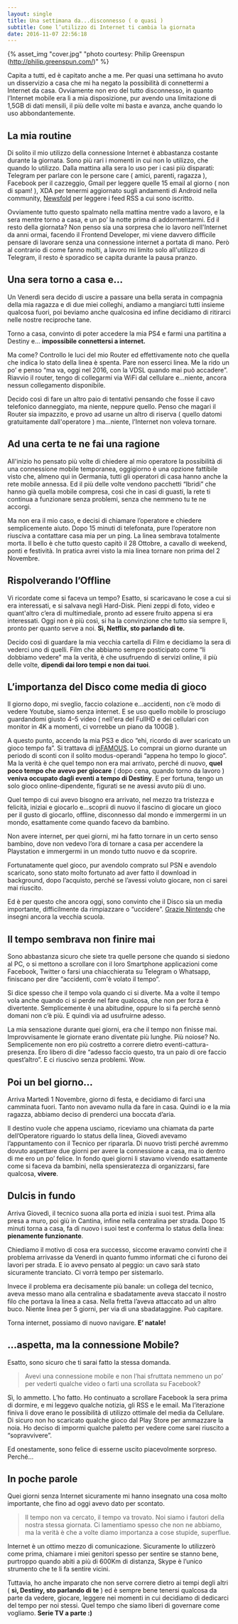 ```yaml
---
layout: single
title: Una settimana da...disconnesso ( o quasi )
subtitle: Come l’utilizzo di Internet ti cambia la giornata
date: 2016-11-07 22:56:18
---
```


{% asset_img "cover.jpg" "photo courtesy: Philip Greenspun (http://philip.greenspun.com/)" %}

Capita a tutti, ed è capitato anche a me. Per quasi una settimana ho avuto un disservizio a casa che mi ha negato la possibilità di connettermi a Internet da casa. Ovviamente non ero del tutto disconnesso, in quanto l’Internet mobile era lì a mia disposizione, pur avendo una limitazione di 1,5GB di dati mensili, il più delle volte mi basta e avanza, anche quando lo uso abbondantemente.

## La mia routine

Di solito il mio utilizzo della connessione Internet è abbastanza costante durante la giornata. Sono più rari i momenti in cui non lo utilizzo, che quando lo utilizzo. Dalla mattina alla sera lo uso per i casi più disparati: Telegram per parlare con le persone care ( amici, parenti, ragazza ), Facebook per il cazzeggio, Gmail per leggere quelle 15 email al giorno ( non di spam! ), XDA per tenermi aggiornato sugli andamenti di Android nella community, [Newsfold](https://play.google.com/store/apps/details?id=it.mvilla.android.quote) per leggere i feed RSS a cui sono iscritto.

Ovviamente tutto questo spalmato nella mattina mentre vado a lavoro, e la sera mentre torno a casa, e un po’ la notte prima di addormentarmi. Ed il resto della giornata? Non penso sia una sorpresa che io lavoro nell'Internet da anni ormai, facendo il Frontend Developer, mi viene davvero difficile pensare di lavorare senza una connessione internet a portata di mano. Però al contrario di come fanno molti, a lavoro mi limito solo all'utilizzo di Telegram, il resto è sporadico se capita durante la pausa pranzo.

## Una sera torno a casa e…

Un Venerdì sera decido di uscire a passare una bella serata in compagnia della mia ragazza e di due miei colleghi, andiamo a mangiarci tutti insieme qualcosa fuori, poi beviamo anche qualcosina ed infine decidiamo di ritirarci nelle nostre reciproche tane.

Torno a casa, convinto di poter accedere la mia PS4 e farmi una partitina a Destiny e… **impossibile connettersi a internet.**

Ma come? Controllo le luci del mio Router ed effettivamente noto che quella che indica lo stato della linea è spenta. Pare non esserci linea. Me la rido un po’ e penso “ma va, oggi nel 2016, con la VDSL quando mai può accadere”. Riavvio il router, tengo di collegarmi via WiFi dal cellulare e…niente, ancora nessun collegamento disponibile.

Decido così di fare un altro paio di tentativi pensando che fosse il cavo telefonico danneggiato, ma niente, neppure quello. Penso che magari il Router sia impazzito, e provo ad usarne un altro di riserva ( quello datomi gratuitamente dall'operatore ) ma…niente, l’Internet non voleva tornare.

## Ad una certa te ne fai una ragione

All'inizio ho pensato più volte di chiedere al mio operatore la possibilità di una connessione mobile temporanea, oggigiorno è una opzione fattibile visto che, almeno qui in Germania, tutti gli operatori di casa hanno anche la rete mobile annessa. Ed il più delle volte vendono pacchetti “Ibridi” che hanno già quella mobile compresa, così che in casi di guasti, la rete ti continua a funzionare senza problemi, senza che nemmeno tu te ne accorgi.

Ma non era il mio caso, e decisi di chiamare l’operatore e chiedere semplicemente aiuto. Dopo 15 minuti di telefonata, pure l’operatore non riusciva a contattare casa mia per un ping. La linea sembrava totalmente morta. Il bello è che tutto questo capitò il 28 Ottobre, a cavallo di weekend, ponti e festività. In pratica avrei visto la mia linea tornare non prima del 2 Novembre.

## Rispolverando l’Offline

Vi ricordate come si faceva un tempo? Esatto, si scaricavano le cose a cui si era interessati, e si salvava negli Hard-Disk. Pieni zeppi di foto, video e quant'altro c’era di multimediale, pronto ad essere fruito appena si era interessati. Oggi non è più così, si ha la convinzione che tutto sia sempre li, pronto per quanto serve a noi. **Sì, Netflix, sto parlando di te.**

Decido così di guardare la mia vecchia cartella di Film e decidiamo la sera di vederci uno di quelli. Film che abbiamo sempre posticipato come “li dobbiamo vedere” ma la verità, è che usufruendo di servizi online, il più delle volte, **dipendi dai loro tempi e non dai tuoi**.

## L’importanza del Disco come media di gioco

Il giorno dopo, mi sveglio, faccio colazione e…accidenti, non c’è modo di vedere Youtube, siamo senza internet. E se uso quello mobile lo prosciugo guardandomi giusto 4–5 video ( nell'era del FullHD e dei cellulari con monitor in 4K a momenti, ci vorrebbe un piano da 100GB ).

A questo punto, accendo la mia PS3 e dico “ehi, ricordo di aver scaricato un gioco tempo fa”. Si trattava di [inFAMOUS](https://en.wikipedia.org/wiki/Infamous_%28video_game%29). Lo comprai un giorno durante un periodo di sconti con il solito modus-operandi “appena ho tempo lo gioco”. Ma la verità è che quel tempo non era mai arrivato, perché di nuovo, **quel poco tempo che avevo per giocare** ( dopo cena, quando torno da lavoro ) **veniva occupato dagli eventi a tempo di Destiny**. E per fortuna, tengo un solo gioco online-dipendente, figurati se ne avessi avuto più di uno.

Quel tempo di cui avevo bisogno era arrivato, nel mezzo tra tristezza e felicità, iniziai e giocarlo e…scoprii di nuovo il fascino di giocare un gioco per il gusto di giocarlo, offline, disconnesso dal mondo e immergermi in un mondo, esattamente come quando facevo da bambino.

Non avere internet, per quei giorni, mi ha fatto tornare in un certo senso bambino, dove non vedevo l’ora di tornare a casa per accendere la Playstation e immergermi in un mondo tutto nuovo e da scoprire.

Fortunatamente quel gioco, pur avendolo comprato sul PSN e avendolo scaricato, sono stato molto fortunato ad aver fatto il download in background, dopo l’acquisto, perché se l’avessi voluto giocare, non ci sarei mai riuscito.

Ed è per questo che ancora oggi, sono convinto che il Disco sia un media importante, difficilmente da rimpiazzare o “uccidere”. [Grazie Nintendo](http://www.everyeye.it/notizie/nintendo-switch-utilizzera-cartucce-275143.html) che insegni ancora la vecchia scuola.

## Il tempo sembrava non finire mai

Sono abbastanza sicuro che siete tra quelle persone che quando si siedono al PC, o si mettono a scrollare con il loro Smartphone applicazioni come Facebook, Twitter o farsi una chiacchierata su Telegram o Whatsapp, finiscano per dire “accidenti, com'è volato il tempo”.

Si dice spesso che il tempo vola quando ci si diverte. Ma a volte il tempo vola anche quando ci si perde nel fare qualcosa, che non per forza è divertente. Semplicemente è una abitudine, oppure lo si fa perchè sennò domani non c’è più. E quindi via ad usufruirne adesso.

La mia sensazione durante quei giorni, era che il tempo non finisse mai. Improvvisamente le giornate erano diventate più lunghe. Più noiose? No. Semplicemente non ero più costretto a correre dietro eventi-cattura-presenza. Ero libero di dire “adesso faccio questo, tra un paio di ore faccio quest’altro”. E ci riuscivo senza problemi. Wow.

## Poi un bel giorno…

Arriva Martedì 1 Novembre, giorno di festa, e decidiamo di farci una camminata fuori. Tanto non avevamo nulla da fare in casa. Quindi io e la mia ragazza, abbiamo deciso di prenderci una boccata d’aria.

Il destino vuole che appena usciamo, riceviamo una chiamata da parte dell’Operatore riguardo lo status della linea, Giovedì avevamo l’appuntamento con il Tecnico per ripararla. Di nuovo tristi perché avremmo dovuto aspettare due giorni per avere la connessione a casa, ma io dentro di me ero un po’ felice. In fondo quei giorni li stavamo vivendo esattamente come si faceva da bambini, nella spensieratezza di organizzarsi, fare qualcosa, **vivere**.

## Dulcis in fundo

Arriva Giovedì, il tecnico suona alla porta ed inizia i suoi test. Prima alla presa a muro, poi giù in Cantina, infine nella centralina per strada. Dopo 15 minuti torna a casa, fa di nuovo i suoi test e conferma lo status della linea: **pienamente funzionante**.

Chiediamo il motivo di cosa era successo, siccome eravamo convinti che il problema arrivasse da Venerdì in quanto fummo informati che ci furono dei lavori per strada. E io avevo pensato al peggio: un cavo sarà stato sicuramente tranciato. Ci vorrà tempo per sistemarlo.

Invece il problema era decisamente più banale: un collega del tecnico, aveva messo mano alla centralina e sbadatamente aveva staccato il nostro filo che portava la linea a casa. Nella fretta l’aveva attaccato ad un altro buco. Niente linea per 5 giorni, per via di una sbadataggine. Può capitare.

Torna internet, possiamo di nuovo navigare. **E’ natale!**

## …aspetta, ma la connessione Mobile?

Esatto, sono sicuro che ti sarai fatto la stessa domanda.

> Avevi una connessione mobile e non l’hai sfruttata nemmeno un po’ per vederti qualche video o farti una scrollata su Facebook?

Sì, lo ammetto. L’ho fatto. Ho continuato a scrollare Facebook la sera prima di dormire, e mi leggevo qualche notizia, gli RSS e le email. Ma l’iterazione finiva li dove erano le possibilità di utilizzo ottimale del media da Cellulare. Di sicuro non ho scaricato qualche gioco dal Play Store per ammazzare la noia. Ho deciso di impormi qualche paletto per vedere come sarei riuscito a “sopravvivere”.

Ed onestamente, sono felice di esserne uscito piacevolmente sorpreso. Perché…

## In poche parole

Quei giorni senza Internet sicuramente mi hanno insegnato una cosa molto importante, che fino ad oggi avevo dato per scontato.

> Il tempo non va cercato, il tempo va trovato. Noi siamo i fautori della nostra stessa giornata. Ci lamentiamo spesso che non ne abbiamo, ma la verità è che a volte diamo importanza a cose stupide, superflue.

Internet è un ottimo mezzo di comunicazione. Sicuramente lo utilizzerò come prima, chiamare i miei genitori spesso per sentire se stanno bene, purtroppo quando abiti a più di 600Km di distanza, Skype è l’unico strumento che te li fa sentire vicini.

Tuttavia, ho anche imparato che non serve correre dietro ai tempi degli altri ( **sì, Destiny, sto parlando di te** ) ed è sempre bene tenersi qualcosa da parte da vedere, giocare, leggere nei momenti in cui decidiamo di dedicarci del tempo per noi stessi. Quel tempo che siamo liberi di governare come vogliamo. **Serie TV a parte :)**